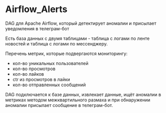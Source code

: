 # Airflow_Alerts
DAG для Apache Airflow, который детектирует аномалии и присылает уведомления в телеграм-бот

Есть база данных с двумя таблицами - таблица с логами по ленте новостей и таблица с логами по мессенджеру. 

Перечень метрик, которые подвергаются мониторингу:

- кол-во уникальных пользователей
- кол-во просмотров 
- кол-во лайков 
- ctr из просмотров в лайки 
- кол-во отправленных сообщений 

DAG подключается к базе данных, извлекает данные, ищёт аномалии в метриках методом межквартильного размаха и при обнаружении аномалии присылает сообщение в телеграм-бот. 